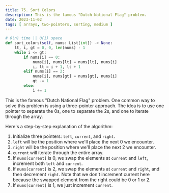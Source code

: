```yaml
---
title: 75. Sort Colors
description: This is the famous "Dutch National Flag" problem.
date: 2023-11-02
tags: [ arrays, two-pointers, sorting, medium ]
---
```


```python
# O(n) time || O(1) space
def sort_colors(self, nums: List[int]) -> None:
    lt, i, gt = 0, 0, len(nums) - 1
    while i <= gt:
        if nums[i] == 0:
            nums[i], nums[lt] = nums[lt], nums[i]
            i, lt = i + 1, lt + 1
        elif nums[i] == 2:
            nums[i], nums[gt] = nums[gt], nums[i]
            gt -= 1
        else:
            i += 1
```

This is the famous "Dutch National Flag" problem. One common way to solve this problem is using a three-pointer
approach. The idea is to use one pointer to separate the 0s, one to separate the 2s, and one to iterate through the
array.

Here's a step-by-step explanation of the algorithm:

1) Initialize three pointers: `left`, `current`, and `right`.
2) `left` will be the position where we'll place the next 0 we encounter.
3) `right` will be the position where we'll place the next 2 we encounter.
4) `current` will iterate through the entire array.
5) If `nums[current]` is 0, we swap the elements at `current` and `left`, increment both `left` and `current`.
6) If `nums[current]` is 2, we swap the elements at `current` and `right`, and then decrement `right`. Note that we
   don't increment current here because the swapped element from the right could be 0 or 1 or 2.
7) If `nums[current]` is 1, we just increment `current`.
